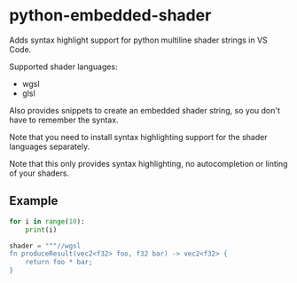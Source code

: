 # python-embedded-shader

Adds syntax highlight support for python multiline shader strings in VS Code.

Supported shader languages:
* wgsl
* glsl

Also provides snippets to create an embedded shader string, so you don't have to remember the syntax.

Note that you need to install syntax highlighting support for the shader languages separately. 

Note that this only provides syntax highlighting, no autocompletion or linting of your shaders.


## Example

```py
for i in range(10):
    print(i)

shader = """//wgsl
fn produceResult(vec2<f32> foo, f32 bar) -> vec2<f32> {
    return foo * bar;
}
````
